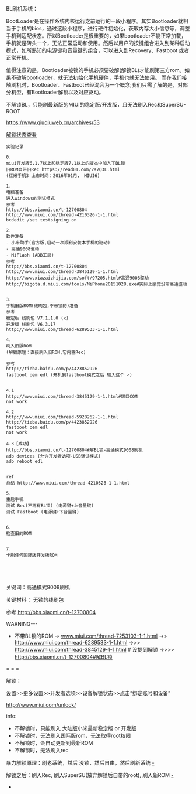 
BL刷机系统：

BootLoader是在操作系统内核运行之前运行的一段小程序。其实Bootloader就相当于手机的bios，通过这段小程序，进行硬件初始化，获取内存大小信息等，调整手机到适配状态。所以Bootloader是很重要的，如果bootloader不能正常加载，手机就是砖头一个，无法正常启动和使用。然后以用户的按键组合进入到某种启动模式，如所熟知的电源键和音量键的组合，可以进入到Recovery、Fastboot 或者正常开机。

值得注意的是，Bootloader被锁的手机必须要破解(解锁BL)才能刷第三方rom。如果不破解bootloader，就无法初始化手机硬件，手机也就无法使用。
而在我们接触刷机时，Bootloader、Fastboot已经混合为一个概念;我们只需了解的是，对部分机型，有Bootloader解锁以及对应驱动。

不解锁BL，只能刷最新版的MIUI的稳定版/开发版，且无法刷入Rec和SuperSU-ROOT

https://www.qiuqiuweb.cn/archives/53

[解锁状态查看](https://github.com/7900ms/00nottheater_deserted/blob/master/book/musicgadgetapproacha/term-BL解锁状态.md)

```
实验记录

0.
miui开发版6.1.7以上和稳定版7.1以上的版本中加入了BL锁
旧ROM自带旧Rec https://read01.com/2K7Q3L.html
(红米手机3 上市时间：2016年01月， MIUI6)

1.
电脑准备
进入windows的测试模式
参考
http://bbs.xiaomi.cn/t-12700804
http://www.miui.com/thread-4210326-1-1.html
bcdedit /set testsigning on

2.
软件准备
- 小米助手(官方版,启动一次顺利安装本手机的驱动)
- 高通9008驱动
- MiFlash (ADB工具)
参考
http://bbs.xiaomi.cn/t-12700804
http://www.miui.com/thread-3845129-1-1.html
http://www.xiazaizhijia.com/soft/97205.html#高通9008驱动
http://bigota.d.miui.com/tools/MiPhone20151028.exe#实际上感觉没带高通驱动


3.
手机旧版ROM(线刷包,不带锁的)准备
参考
稳定版 线刷包 V7.1.1.0 (x)
开发版 线刷包 V6.3.17
http://www.miui.com/thread-6289533-1-1.html

4.
刷入旧版ROM
(解锁原理：直接刷入旧ROM,它内置Rec)

参考
http://tieba.baidu.com/p/4423852926
fastboot oem edl (开机到fastboot模式之后 输入这个 ✓)


4.1
http://www.miui.com/thread-3845129-1-1.html#端口COM
not work

4.2
http://www.miui.com/thread-5928262-1-1.html
http://tieba.baidu.com/p/4423852926
fastboot oem edl
not work

4.3【成功】
http://bbs.xiaomi.cn/t-12700804#解BL锁-高通模式9008刷机
adb devices (允许开发者选项-USB调试模式)
adb reboot edl


ref
总结 http://www.miui.com/thread-4210326-1-1.html

5.
重启手机
测试 Rec(不再有BL锁) (电源键+上音量键)
测试 Fastboot (电源键+下音量键)


6.
检查旧的ROM


7.
卡刷任何国际版开发版ROM





```

关键词：高通模式9008刷机

关键材料：
无锁的线刷包

参考
http://bbs.xiaomi.cn/t-12700804

WARNING---
- 不带BL锁的ROM
-> www.miui.com/thread-7253103-1-1.html
->> http://www.miui.com/thread-6289533-1-1.html
->>> http://www.miui.com/thread-3845129-1-1.html # 没提到解锁
->>>> http://bbs.xiaomi.cn/t-12700804#解BL锁

= = =

解锁：

设置>>更多设置>>开发者选项>>设备解锁状态>>点击“绑定账号和设备”

http://www.miui.com/unlock/

info:
- 不解锁时，只能刷入 大陆版小米最新稳定版 or 开发版
- 不解锁时，无法刷入国际版rom，无法取得root权限
- 不解锁时，会自动更新到最新ROM
- 不解锁时，无法刷入rec

暴力解锁原理：刷老系统，然后 没锁，然后自由，然后刷新系统 [-](http://tieba.baidu.com/p/4423852926#G-解锁-秒解-小米)

解锁之后：刷入Rec, 刷入SuperSU(放弃解锁后自带的root), 刷入新ROM [-](http://www.miui.com/thread-3926387-1-1.html)



-
